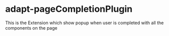# adapt-pageCompletionPlugin
This is the Extension which show popup when user is completed with all the components on the page
